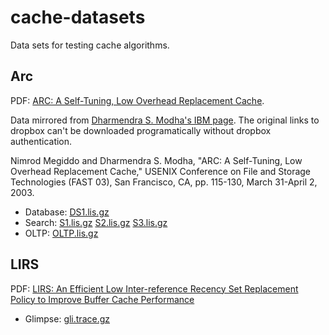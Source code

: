 # cache-datasets
Data sets for testing cache algorithms.

## Arc

PDF: [ARC: A Self-Tuning, Low Overhead Replacement Cache](https://www.usenix.org/legacy/events/fast03/tech/full_papers/megiddo/megiddo.pdf).

Data mirrored from [Dharmendra S. Modha's IBM page](https://researcher.watson.ibm.com/researcher/view_person_subpage.php?id=4700). The original links to dropbox can't be downloaded programatically without dropbox authentication.

Nimrod Megiddo and Dharmendra S. Modha, "ARC: A Self-Tuning, Low Overhead Replacement Cache," USENIX Conference on File and Storage Technologies (FAST 03), San Francisco, CA, pp. 115-130, March 31-April 2, 2003.

- Database: [DS1.lis.gz](https://github.com/bitfaster/cache-datasets/releases/download/v1.0/DS1.lis.gz)
- Search: [S1.lis.gz](https://github.com/bitfaster/cache-datasets/releases/download/v1.0/S1.lis.gz) [S2.lis.gz](https://github.com/bitfaster/cache-datasets/releases/download/v1.0/S2.lis.gz) [S3.lis.gz](https://github.com/bitfaster/cache-datasets/releases/download/v1.0/S3.lis.gz)
- OLTP: [OLTP.lis.gz](https://github.com/bitfaster/cache-datasets/releases/download/v1.0/OLTP.lis.gz)

## LIRS

PDF: [LIRS: An Efficient Low Inter-reference Recency Set Replacement Policy to Improve Buffer Cache Performance](http://web.cse.ohio-state.edu/hpcs/WWW/HTML/publications/papers/TR-02-6.pdf)

- Glimpse: [gli.trace.gz](https://github.com/bitfaster/cache-datasets/releases/download/v1.0/gli.trace.gz)
